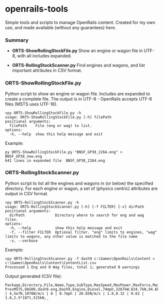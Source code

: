 # openrails-tools
Simple tools and scripts to manage OpenRails content.
Created for my own use, and made available (without any guarantees) here.

### Summary

- **ORTS-ShowRollingStockFile.py**
  Show an engine or wagon file in UTF-8, with all includes expanded.

-  **ORTS-RollingStockScanner.py**
   Find engines and wagons, and list important attributes in CSV format.

### ORTS-ShowRollingStockFile.py
Python script to show an engine or wagon file. 
Includes are expanded to create a complete file.
The output is in UTF-8 - OpenRails accepts UTF-8 files (MSTS uses UTF-16).

```
>py ORTS-ShowRollingStockFile.py -h
usage: ORTS-ShowRollingStockFile.py [-h] filePath
positional arguments:
  filePath    File (eng or wag) to list.
options:
  -h, --help  show this help message and exit
```

Example:
```
py ORTS-ShowRollingStockFile.py "BNSF_GP38_2264.eng" > BNSF_GP38_new.eng
641 lines in expanded file  BNSF_GP38_2264.eng
```

### ORTS-RollingStockScanner.py
Python script to list all the engines and wagons in (or below) the specified directory.
For each engine or wagon, a set of (physics centric) attributes are output in CSV format.

```
>py ORTS-RollingStockScanner.py -h
usage: ORTS-RollingStockScanner.py [-h] [-f FILTER] [-v] dirPath
positional arguments:
  dirPath              Directory where to search for eng and wag files.
options:
  -h, --help           show this help message and exit
  -f, --filter FILTER  Optional filter. "eng" limits to engines, "wag" limits to wagons, any other value is matched to the file name
  -v, --verbose
```

Example:
```
>py ORTS-RollingStockScanner.py -f dash9 c:\Games\OpenRails\Content > c:\Games\OpenRails\Content\ContentList.csv
Processed 1 Eng and 0 Wag files, total 1; generated 0 warnings
```

Output generated (CSV file):
```
Package,Directory,File,Name,Type,SubType,MaxSpeed,MaxPower,MaxForce,MaxBrakeForce,Weight,Length,Wheels/Axles,CouplerStrength,Friction,Adhesion,DerailRailForce,DerailBufferForce,TotalLength
PrevMSTS,DASH9,dash9.eng,Dash9,Engine,Diesel,74mph,3267kW,634.7kN,94.6kN,187t,21.8m,12 | 4,5e7N,1976N/m/s | 0 | 0.7mph | 20.85N/m/s | 1.8,0.32 | 0.62 | 1.8,2.5*187t,515kN,_
```

